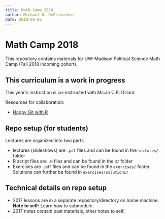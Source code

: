 ```yaml
---
title: Math Camp 2018
author: Michael G. DeCrescenzo
date: 2018-05-05
---
```


# Math Camp 2018

This repository contains materials for UW–Madison Political Science Math Camp (Fall 2018 incoming cohort).


## This curriculum is a work in progress

This year's instruction is co-instructed with Micah C.R. Dillard

Resources for collaboration:

- [Happy Git with R](http://happygitwithr.com/)





## Repo setup (for students)

Lectures are organized into two parts

- lectures (slideshows) are `.pdf` files and can be found in the `lectures/` folder
- R script files are `.R` files and can be found in the `R/` folder
- Exercises are `.pdf` files and can be found in the `exercises/` folder. Solutions can further be found in `exercises/solutions/`



## Technical details on repo setup

- 2017 lessons are in a separate repository/directory on home machine. **Note to self:** Learn how to submodule.
- 2017 notes contain past materials, other notes to self.
